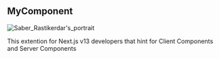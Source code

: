 ## MyComponent

![Saber_Rastikerdar's_portrait](https://github.com/sinapirani/MYC/assets/44531109/9761f446-734f-443f-8e72-909c888fe30c)

This extention for Next.js v13 developers that hint for Client Components and Server Components
